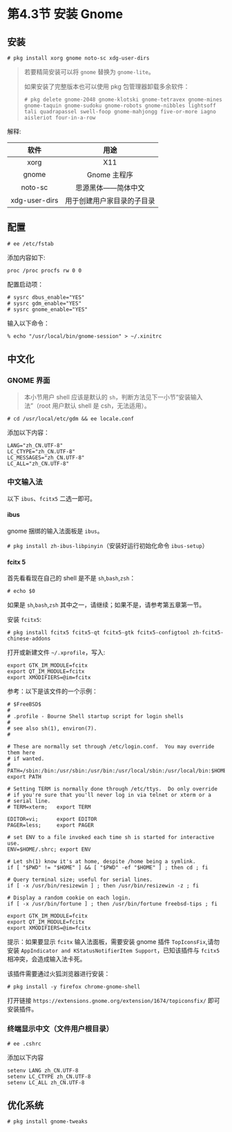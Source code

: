 # 第4.3节 安装 Gnome

## 安装

```
# pkg install xorg gnome noto-sc xdg-user-dirs
```

>若要精简安装可以将 `gnome` 替换为 `gnome-lite`。
>
>如果安装了完整版本也可以使用 pkg 包管理器卸载多余软件：
>
>```
># pkg delete gnome-2048 gnome-klotski gnome-tetravex gnome-mines gnome-taquin gnome-sudoku gnome-robots gnome-nibbles lightsoff tali quadrapassel swell-foop gnome-mahjongg five-or-more iagno aisleriot four-in-a-row
>```

解释:

|       软件     |       用途      |
| :-----------: | :-----------: |
|      xorg     |      X11      |
|  gnome         |   Gnome 主程序   |
|    noto-sc    |   思源黑体——简体中文   |
| xdg-user-dirs | 用于创建用户家目录的子目录 |

## 配置

`# ee /etc/fstab`

添加内容如下:

```
proc /proc procfs rw 0 0
```

配置启动项：

```
# sysrc dbus_enable="YES"
# sysrc gdm_enable="YES"
# sysrc gnome_enable="YES"
```

输入以下命令：

```
% echo "/usr/local/bin/gnome-session" > ~/.xinitrc
```

## 中文化 

### GNOME 界面

> 本小节用户 shell 应该是默认的 `sh`，判断方法见下一小节“安装输入法”（root 用户默认 shell 是 csh，无法适用）。

```
# cd /usr/local/etc/gdm && ee locale.conf
```

添加以下内容：

```
LANG="zh_CN.UTF-8"
LC_CTYPE="zh_CN.UTF-8"
LC_MESSAGES="zh_CN.UTF-8"
LC_ALL="zh_CN.UTF-8"
```

### 中文输入法

以下 `ibus`、`fcitx5` 二选一即可。

#### ibus

gnome 捆绑的输入法面板是 `ibus`。

`# pkg install zh-ibus-libpinyin`（安装好运行初始化命令 `ibus-setup`）

#### fcitx 5

首先看看现在自己的 shell 是不是 `sh`,`bash`,`zsh`：

`# echo $0`

如果是 `sh`,`bash`,`zsh` 其中之一，请继续；如果不是，请参考第五章第一节。

安装 `fcitx5`:

```
# pkg install fcitx5 fcitx5-qt fcitx5-gtk fcitx5-configtool zh-fcitx5-chinese-addons
```

打开或新建文件 `~/.xprofile`，写入:

```
export GTK_IM_MODULE=fcitx
export QT_IM_MODULE=fcitx
export XMODIFIERS=@im=fcitx
```

参考：以下是该文件的一个示例：

```
# $FreeBSD$
#
# .profile - Bourne Shell startup script for login shells
#
# see also sh(1), environ(7).
#

# These are normally set through /etc/login.conf.  You may override them here
# if wanted.
# PATH=/sbin:/bin:/usr/sbin:/usr/bin:/usr/local/sbin:/usr/local/bin:$HOME/bin; export PATH

# Setting TERM is normally done through /etc/ttys.  Do only override
# if you're sure that you'll never log in via telnet or xterm or a
# serial line.
# TERM=xterm; 	export TERM

EDITOR=vi;   	export EDITOR
PAGER=less;  	export PAGER

# set ENV to a file invoked each time sh is started for interactive use.
ENV=$HOME/.shrc; export ENV

# Let sh(1) know it's at home, despite /home being a symlink.
if [ "$PWD" != "$HOME" ] && [ "$PWD" -ef "$HOME" ] ; then cd ; fi

# Query terminal size; useful for serial lines.
if [ -x /usr/bin/resizewin ] ; then /usr/bin/resizewin -z ; fi

# Display a random cookie on each login.
if [ -x /usr/bin/fortune ] ; then /usr/bin/fortune freebsd-tips ; fi

export GTK_IM_MODULE=fcitx
export QT_IM_MODULE=fcitx
export XMODIFIERS=@im=fcitx
```

提示：如果要显示 `fcitx` 输入法面板，需要安装 gnome 插件 `TopIconsFix`,请勿安装 `AppIndicator and KStatusNotifierItem Support`，已知该插件与 `fcitx5` 相冲突，会造成输入法卡死。

该插件需要通过火狐浏览器进行安装：

```
# pkg install -y firefox chrome-gnome-shell
```

打开链接 `https://extensions.gnome.org/extension/1674/topiconsfix/` 即可安装插件。

### 终端显示中文（文件用户根目录）

`# ee .cshrc`

添加以下内容

```
setenv LANG zh_CN.UTF-8
setenv LC_CTYPE zh_CN.UTF-8
setenv LC_ALL zh_CN.UTF-8
```

## 优化系统

`# pkg install gnome-tweaks`
